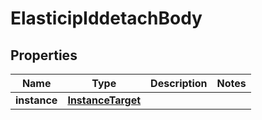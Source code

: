 # ElasticipIddetachBody

## Properties
Name | Type | Description | Notes
------------ | ------------- | ------------- | -------------
**instance** | [**InstanceTarget**](InstanceTarget.md) |  | 
